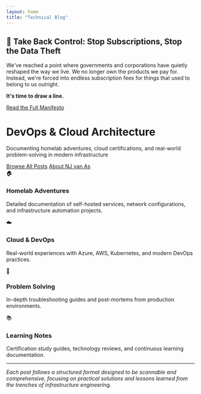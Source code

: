 ```yaml
---
layout: home
title: "Technical Blog"
---
```


<div class="manifesto-banner">
  <div class="manifesto-content">
    <h2>📢 Take Back Control: Stop Subscriptions, Stop the Data Theft</h2>
    <p>We've reached a point where governments and corporations have quietly reshaped the way we live. We no longer own the products we pay for. Instead, we're forced into endless subscription fees for things that used to belong to us outright.</p>
    <p><strong>It's time to draw a line.</strong></p>
    <div class="manifesto-cta">
      <a href="/Blog/2020/01/01/take-back-control-manifesto/" class="btn btn-primary">Read the Full Manifesto</a>
    </div>
  </div>
</div>

<div class="hero-section">
  <h1>DevOps & Cloud Architecture</h1>
  <p class="lead">Documenting homelab adventures, cloud certifications, and real-world problem-solving in modern infrastructure</p>
  <div class="cta-buttons">
    <a href="/Blog/archive/" class="btn btn-primary">Browse All Posts</a>
    <a href="/Blog/about/" class="btn btn-secondary">About NJ van As</a>
  </div>
</div>

<div class="content-sections">
  <div class="section-card">
    <div class="section-icon">🏠</div>
    <h3>Homelab Adventures</h3>
    <p>Detailed documentation of self-hosted services, network configurations, and infrastructure automation projects.</p>
  </div>
  
  <div class="section-card">
    <div class="section-icon">☁️</div>
    <h3>Cloud & DevOps</h3>
    <p>Real-world experiences with Azure, AWS, Kubernetes, and modern DevOps practices.</p>
  </div>
  
  <div class="section-card">
    <div class="section-icon">🔧</div>
    <h3>Problem Solving</h3>
    <p>In-depth troubleshooting guides and post-mortems from production environments.</p>
  </div>
  
  <div class="section-card">
    <div class="section-icon">📚</div>
    <h3>Learning Notes</h3>
    <p>Certification study guides, technology reviews, and continuous learning documentation.</p>
  </div>
</div>

---

*Each post follows a structured format designed to be scannable and comprehensive, focusing on practical solutions and lessons learned from the trenches of infrastructure engineering.*